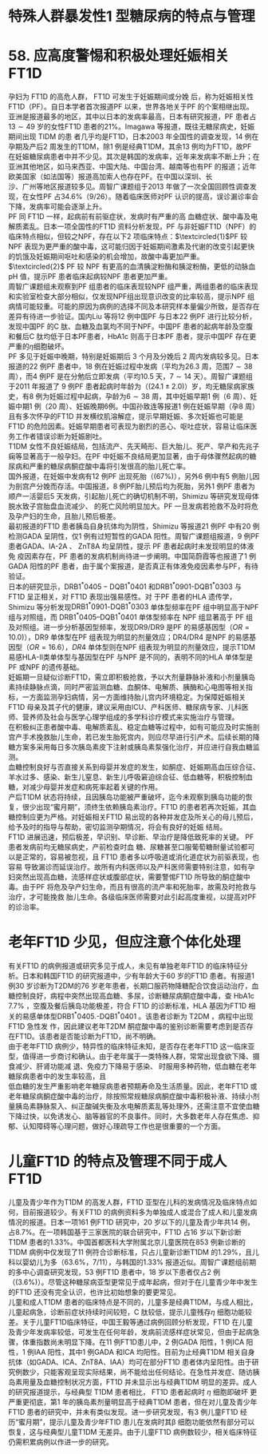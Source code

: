 # 特殊人群暴发性1 型糖尿病的特点与管理  
# 58. 应高度警惕和积极处理妊娠相关FT1D  
孕妇为 FT1D  的高危人群， FT1D  可发生于妊娠期间或分娩 后，称为妊娠相关性FT1D（PF）。自日本学者首次报道PF 以来，世界各地关于PF 的个案相继出现。  
亚洲是报道最多的地区，其中以日本的发病率最高，日本有研究报道，PF 患者占$13\sim49$ 岁的女性FT1D 患者的$21\%$。Imagawa  等报道，既往无糖尿病史，妊娠期间出现 TIDM  的患 者几乎均是FT1D，日本2003 年全国性的调查发现，14 例在孕期及产后2 周发生的T1DM，除1 例是经典T1DM，其余13 例均为FT1D，故PF 在妊娠糖尿病患者中并不少见。其次是韩国的发病率，近年来发病率不断上升；在亚洲其他地区，如马来西亚、中国大陆、中国台湾、越南等也有PF 的报道；近年欧美国家（如法国等）报道高加索人也存在PF。在中国以深圳、长  
沙、广州等地区报道较多见。周智广课题组于2013 年做了一次全国回顾性调查发现，在女性PF 占$34.6\%$（9/26）。随着临床医师对PF 认识的提高，误诊漏诊率会下降，发病率可能会逐渐上升。  
PF  同 FT1D  一样，起病前有前驱症状，发病时有严重的高 血糖症状、酸中毒及电解质紊乱。日本一项全国性的FT1D 资料分析发现，PF 与非妊娠FT1D（NPF）的临床特点相似，但较之NPF，存在以下2 项临床特点：$\textcircled{1}$PF 较NPF 表现为更严重的酸中毒，这可能归因于妊娠期间激素及代谢的改变引起更快的饥饿及妊娠期间呕吐和感染的机会增加，故酸中毒更加严重。 $\textcircled{2}$ PF 较 NPF  有更高的血清胰淀粉酶和胰淀粉酶，更低的动脉血 pH 值，提示PF 患者临床起病较NPF 患者更加严重。  
周智广课题组未观察到PF 组患者的临床表现较NPF 组严重，两组患者的临床表现和实验室检查大部分相似，仅发现NPF组出现意识改变的比率较高，提示NPF 组病情可能较重。可能的原因为病例的选择不同及本研究样本量偏少所致，是否存在差异有待进一步验证。国内Liu 等将12 例中国PF 与日本22 例PF 进行比较分析，发现中国PF 的C 肽、血糖及血氯均不同于NPF。中国PF 患者的起病年龄及空腹和餐后C 肽均低于日本PF患者，HbA1c 则高于日本PF 患者，提示中国PF 存在更严重的$\eta$细胞破坏。  
PF  多见于妊娠中晚期，特别是妊娠期后 3  个月及分娩后 2  周内发病较多见。日本报道的22 例PF 患者中，18 例在妊娠过程中发病（平均为26.3 周，范围$7\sim38$ 周），而4 例PF 是在分勉后立即发病（平均10.5 天，$7\sim14$ 天）。周智广课题组于2011 年报道了 9 例PF 患者起病时年龄为（$(24.1\pm2.0)$）岁，均无糖尿病家族史，有8 例为妊娠过程中起病，孕龄为$6\sim38$ 周，其中妊娠早期1 例（6 周）、妊娠中期1 例（20 周）、妊娠晚期6例。中国孙致连等报道1 例在妊娠早期（孕8 周）且有多次怀孕的FT1D 并发横纹肌溶解症，提示早期妊娠、多次妊娠也可能是FT1D 的危险因素。妊娠早期患者可表现为剧烈的恶心、呕吐症状，容易让临床医务工作者错误诊断为妊娠剧吐。  
T1DM 女性不良妊娠结局，包括流产、先天畸形、巨大胎儿、死产、早产和先兆子痫等显著高于一般孕妇。在PF 中妊娠不良结局更加显著，由于母体骤然起病的糖尿病和严重的糖尿病酮症酸中毒将引发很高的胎儿死亡率。  
国外报道，在妊娠中发病有12 例PF 出现死胎（$\left(67\%\right)$），另外6 例中有5 例胎儿因为剖宫产分娩而存活。中国报道，8 例PF胎儿预后均为死胎，另外1 例PF 患者为顺产一活婴后5 天发病，引起胎儿死亡的确切机制不明，Shimizu 等研究发现母体脱水致子宫胎盘血流减少、 的死亡风险明显加大。PF 一旦发病若抢救不及时将危及孕产妇的生命，且胎儿预后极差。  
最初报道的FT1D 患者胰岛自身抗体均为阴性，Shimizu 等报道21 例PF 中有20 例检测GADA 呈阴性，仅1 例有过短暂性的GADA 阳性。周智广课题组报道，9 例PF 患者GADA、IA-2A 、 ZnT8A  均呈阴性，提示 PF  患者起病时未发现明显的体液免 疫因素存在，PF 患者的发病机制尚待进一步阐明。中国简蔚霞等也报道了1 例GADA 阳性的PF 患者，由于属个案报道，是否真正有体液免疫因素参与PF，有待验证。  
日本的研究显示，$\mathrm{DRB1^{*}0405{-}D Q B1^{*}0401}$ 和$\mathrm{DRB1}^{*}0901$-$\mathrm{DQB}1^{*}0303$  与 FT1D  呈正相关，对 FT1D  表现出强易感性。对 于PF 患者的HLA 遗传学，Shimizu 等分析发现$\mathrm{DRB1}^{*}0901$-$\mathrm{DQB}1^{*}0303$ 单体型频率在PF 组中明显高于NPF 组与对照组，而 $\mathrm{DRB1^{*}0405–D Q B1^{*}0401}$  单体型频率在 NPF  组显著高于 PF  组 及对照组。进一步分析基因型频率，发现DR9/DR9 是PF 的易感基因型（$O R{=}10.0)$），DR9 单体型在PF 组表现为明显的剂量效应；DR4/DR4 是NPF 的易感基因型（$OR = 16.6$），$D R4$ 单体型则在NPF 组表现为明显的剂量效应，提示T1DM 易感HLA-Ⅱ类单体型与基因型在PF 与NPF 是不同的，表明不同的HLA 单体型是PF 或NPF 的遗传基础。  
妊娠期一旦疑似诊断FT1D，需立即积极抢救，予以大剂量静脉补液和小剂量胰岛素持续静脉点滴，同时严密监测血糖、血酮体、电解质、胰酶和心电图等相关指标，一方面监测孕妇病情，另一方面维持胎儿宫内环境稳定。为保障妊娠相关FT1D 母亲及其子代的健康，建议采用由ICU、产科医师、糖尿病专家、儿科医师、营养师及社会与医学心理学组成的多学科诊疗模式来实施治疗与管理。  
在积极纠正患者酸中毒、电解质紊乱、稳定血糖等过程中，如有可能应及时实施剖宫产手术挽救胎儿生命，若已发生胎死宫内，则应尽早进行引产术。后续长期的降糖方案多采用每日多次胰岛素皮下注射或胰岛素泵强化治疗，并应进行自我血糖监测。  
血糖控制良好与否直接关系到母婴并发症的发生，如酮症、妊娠期高血压综合征、羊水过多、感染、新生儿窒息、新生儿呼吸窘迫综合征、低血糖等，积极控制血糖，对减少母婴并发症和病死率起着关键的作用。  
产后T1DM 状态将持续，且因胰岛功能被严重破坏，迄今未观察到胰岛功能的恢复，很少出现“蜜月期”，须终生依赖胰岛素治疗。FT1D 的患者若再次妊娠，其血糖控制应更为严格。对妊娠相关FT1D 易出现的各种并发症及所关心的母儿预后，给予及时的指导与帮助，密切监测孕期情况，将会有良好的妊娠 结局。  
FT1D 进展迅速，预后极差，早识别、早诊断、早治疗是降低致死率的关键。 PF  患者发病前均无糖尿病史，产前检查时血 糖、尿糖甚至口服葡萄糖耐量试验都可以是正常的，容易被忽视，且 FT1D  患者多以呼吸道或消化道症状为前驱表现，也容易 导致漏诊而延误治疗。故所有内科医师以及产科医师需要特别注意，如有孕妇突然出现高血糖，流感样症状或腹部症状，需要警惕FT1D 所导致的酮症酸中毒。由于PF 将危及孕产妇生命，而且有很高的流产率和死胎率，故需及时抢救与治疗，才可能挽救 胎儿生命。各级临床医师需要对此引起高度重视，以提高对PF的诊治率。  
#  老年FT1D 少见，但应注意个体化处理  
有关FT1D 的病例报道或研究多见于成人，未见有单独老年FT1D 的临床特征分析。日本和韩国FT1D 的研究报道中，少有年龄大于60 岁的FT1D 患者。有报道1 例30 岁诊断为T2DM的76 岁老年患者，长期口服药物降糖配合饮食运动治疗，血糖控制良好，病程中突然出现高血糖、多尿，诊断糖尿病酮症酸中毒，查 HbA1c  $7.7\%$ ，空腹及餐后胰岛功能极差，符合 FT1D 的诊断标准，HLA 基因为FT1D 相关的易感单体型$\mathrm{DRB1}^{*}0405.$-$\mathrm{DQB1^{*}}0401$ 。该患者诊断为 T2DM ，病程中出现 FT1D  急性发 作，因此建议老年T2DM 酮症酸中毒的鉴别诊断需要考虑到是否存在FT1D。该患者是否能诊断为FT1D，尚不明确。  
由于老年FT1D 病例少，特异性的临床特征未知，是否存在老年FT1D 这一临床亚型，值得进一步商讨和确认。由于老年属于一类特殊人群，常常出现食欲下降、摄食减少、肝肾功能减 退、免疫力下降易于感染、 时服用多种药物，低血糖在老年糖尿病患者中的发生率较高，且  
低血糖的发生严重影响老年糖尿病患者预期寿命及生活质量。因此，老年FT1D 或老年糖尿病酮症酸中毒的治疗，除按照常规糖尿病酮症酸中毒积极补液、持续小剂量胰岛素静脉泵入、纠正酸碱失衡及水电解质紊乱等处理外，还需注意不宜使血糖下降过快，以免诱发心、脑等器官的不良事件。同时，大多数老年人存在焦虑、抑郁、认知障碍等心理问题，做好心理疏导工作也是很重要的一个方面。  
#  儿童FT1D 的特点及管理不同于成人FT1D  
儿童及青少年作为T1DM 的高发人群，FT1D 亚型在儿科的发病情况及临床特点如何，目前报道较少。有关FT1D 的病例资料多为单独成人或混合了成人和儿童发病情况的报道。日本一项161 例FT1D 研究中，20 岁以下的儿童及青少年共14 例，占$8.7\%$。在一项韩国基于三家医院的联合研究中，FT1D 占16 岁以下新诊断T1DM 患者的$1.33\%$。中国首都医科大学附属北京儿童医院在853 例新诊断的T1DM 病例中仅发现了11 例符合诊断标准，只占儿童新诊断T1DM 的$1.29\%$，且儿科以婴幼儿为多（$63.6\%$，7/11），与韩国的$1.33\%$ 报道近似。周智广课题组前期的多中心调查研究发现，53 例FT1D 患者中，18 岁以下患者仅占2 例（$(3.6\%)$）。尽管这种糖尿病亚型更常见于成年起病，但对于在儿童青少年中发生的FT1D 还没有完全认识，也许比初始想象的要更常见。  
儿童和成人T1DM 患者的临床特点是不同的，儿童多是经典T1DM，与成人相比，儿童起病急，诊断前症状持续时间较短，C 肽较低，提示儿童残存$\eta$ 细胞功能较差。关于儿童FT1D临床特征，中国王毅等通过病例回顾分析发现，FT1D 在儿童及青少年发病率较低，可发生在任何年龄，发病前流感样症状常见，但由于起病急骤，体重指数尚未明显下降。在11 例FT1D患儿中，2 例GADA 阳性，1 例ICA 阳性，1 例IAA 阳性，其中1 例GADA 和ICA 均阳性。目前为止经典T1DM 相关自身抗体（如GADA、ICA、ZnT8A、IAA）均可在部分FT1D 患者体内呈阳性。由于研究例数少，只能客观呈现实际结果，尚不能给出任何结论。在急性并发症、随访胰岛素用量及血糖控制状况方面，FT1D 并未显示出与经典T1DM 明显的差异。成人的研究报道提示，与经典型 T1DM  患者相比， FT1D  患者起病时 $\eta$  细胞即破坏 更严重更彻底，第1 年的胰岛素剂量明显高于经典T1DM 患者，但在对儿童及青少年FT1D 患者的研究中，并未有类似发现。进一步研究发现，有3 例儿童FT1D 经历“蜜月期”，提示儿童及青少年FTID 患儿在发病时其β 细胞功能依然有部分可以恢复，这与经典型儿童T1DM 无差异。由于儿童FT1D 病例数较少，相关临床特征仍需积累病例以作进一步的研究。  
